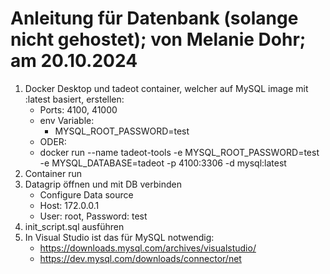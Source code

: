 # Anleitung für Datenbank (solange nicht gehostet); von Melanie Dohr; am 20.10.2024
1. Docker Desktop und tadeot container, welcher auf MySQL image mit :latest basiert, erstellen: 
    - Ports: 4100, 41000
    - env Variable: 
        - MYSQL_ROOT_PASSWORD=test 
    - ODER:
    - docker run --name tadeot-tools -e MYSQL_ROOT_PASSWORD=test -e MYSQL_DATABASE=tadeot -p 4100:3306 -d mysql:latest
2. Container run
3. Datagrip öffnen und mit DB verbinden
    - Configure Data source
    - Host: 172.0.0.1
    - User: root, Password: test
4. init_script.sql ausführen
5. In Visual Studio ist das für MySQL notwendig: 
    - https://downloads.mysql.com/archives/visualstudio/
    - https://dev.mysql.com/downloads/connector/net
